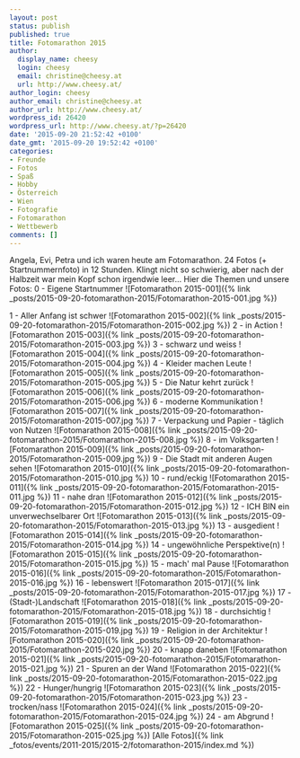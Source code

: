 ```yaml
---
layout: post
status: publish
published: true
title: Fotomarathon 2015
author:
  display_name: cheesy
  login: cheesy
  email: christine@cheesy.at
  url: http://www.cheesy.at/
author_login: cheesy
author_email: christine@cheesy.at
author_url: http://www.cheesy.at/
wordpress_id: 26420
wordpress_url: http://www.cheesy.at/?p=26420
date: '2015-09-20 21:52:42 +0100'
date_gmt: '2015-09-20 19:52:42 +0100'
categories:
- Freunde
- Fotos
- Spaß
- Hobby
- Österreich
- Wien
- Fotografie
- Fotomarathon
- Wettbewerb
comments: []
---
```

Angela, Evi, Petra und ich waren heute am Fotomarathon. 24 Fotos (+ Startnummernfoto) in 12 Stunden. Klingt nicht so schwierig, aber nach der Halbzeit war mein Kopf schon irgendwie leer...
Hier die Themen und unsere Fotos:
0 - Eigene Startnummer
 ![Fotomarathon 2015-001]({% link _posts/2015-09-20-fotomarathon-2015/Fotomarathon-2015-001.jpg %})
<!--more-->
1 - Aller Anfang ist schwer
 ![Fotomarathon 2015-002]({% link _posts/2015-09-20-fotomarathon-2015/Fotomarathon-2015-002.jpg %})
2 - in Action
 ![Fotomarathon 2015-003]({% link _posts/2015-09-20-fotomarathon-2015/Fotomarathon-2015-003.jpg %})
3 - schwarz und weiss
 ![Fotomarathon 2015-004]({% link _posts/2015-09-20-fotomarathon-2015/Fotomarathon-2015-004.jpg %})
4 - Kleider machen Leute
 ![Fotomarathon 2015-005]({% link _posts/2015-09-20-fotomarathon-2015/Fotomarathon-2015-005.jpg %})
5 - Die Natur kehrt zurück
 ![Fotomarathon 2015-006]({% link _posts/2015-09-20-fotomarathon-2015/Fotomarathon-2015-006.jpg %})
6 - moderne Kommunikation
 ![Fotomarathon 2015-007]({% link _posts/2015-09-20-fotomarathon-2015/Fotomarathon-2015-007.jpg %})
7 - Verpackung und Papier - täglich von Nutzen
 ![Fotomarathon 2015-008]({% link _posts/2015-09-20-fotomarathon-2015/Fotomarathon-2015-008.jpg %})
8 - im Volksgarten
 ![Fotomarathon 2015-009]({% link _posts/2015-09-20-fotomarathon-2015/Fotomarathon-2015-009.jpg %})
9 - Die Stadt mit anderen Augen sehen
 ![Fotomarathon 2015-010]({% link _posts/2015-09-20-fotomarathon-2015/Fotomarathon-2015-010.jpg %})
10 - rund/eckig
 ![Fotomarathon 2015-011]({% link _posts/2015-09-20-fotomarathon-2015/Fotomarathon-2015-011.jpg %})
11 - nahe dran
 ![Fotomarathon 2015-012]({% link _posts/2015-09-20-fotomarathon-2015/Fotomarathon-2015-012.jpg %})
12 - ICH BIN ein unverwechselbarer Ort
 ![Fotomarathon 2015-013]({% link _posts/2015-09-20-fotomarathon-2015/Fotomarathon-2015-013.jpg %})
13 - ausgedient
 ![Fotomarathon 2015-014]({% link _posts/2015-09-20-fotomarathon-2015/Fotomarathon-2015-014.jpg %})
14 - ungewöhnliche Perspektive(n)
 ![Fotomarathon 2015-015]({% link _posts/2015-09-20-fotomarathon-2015/Fotomarathon-2015-015.jpg %})
15 - mach' mal Pause
 ![Fotomarathon 2015-016]({% link _posts/2015-09-20-fotomarathon-2015/Fotomarathon-2015-016.jpg %})
16 - lebenswert
 ![Fotomarathon 2015-017]({% link _posts/2015-09-20-fotomarathon-2015/Fotomarathon-2015-017.jpg %})
17 - (Stadt-)Landschaft
 ![Fotomarathon 2015-018]({% link _posts/2015-09-20-fotomarathon-2015/Fotomarathon-2015-018.jpg %})
18 - durchsichtig
 ![Fotomarathon 2015-019]({% link _posts/2015-09-20-fotomarathon-2015/Fotomarathon-2015-019.jpg %})
19 - Religion in der Architektur
 ![Fotomarathon 2015-020]({% link _posts/2015-09-20-fotomarathon-2015/Fotomarathon-2015-020.jpg %})
20 - knapp daneben
 ![Fotomarathon 2015-021]({% link _posts/2015-09-20-fotomarathon-2015/Fotomarathon-2015-021.jpg %})
21 - Spuren an der Wand
 ![Fotomarathon 2015-022]({% link _posts/2015-09-20-fotomarathon-2015/Fotomarathon-2015-022.jpg %})
22 - Hunger/hungrig
 ![Fotomarathon 2015-023]({% link _posts/2015-09-20-fotomarathon-2015/Fotomarathon-2015-023.jpg %})
23 - trocken/nass
 ![Fotomarathon 2015-024]({% link _posts/2015-09-20-fotomarathon-2015/Fotomarathon-2015-024.jpg %})
24 - am Abgrund
 ![Fotomarathon 2015-025]({% link _posts/2015-09-20-fotomarathon-2015/Fotomarathon-2015-025.jpg %})
[Alle Fotos]({% link _fotos/events/2011-2015/2015-2/fotomarathon-2015/index.md %})
